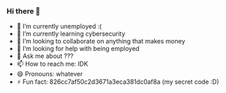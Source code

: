 ### Hi there 👋

- 🔭 I’m currently unemployed :(
- 🌱 I’m currently learning cybersecurity
- 👯 I’m looking to collaborate on anything that makes money
- 🤔 I’m looking for help with being employed
- 💬 Ask me about ???
- 📫 How to reach me: IDK
- 😄 Pronouns: whatever
- ⚡ Fun fact: 826cc7af50c2d3671a3eca381dc0af8a (my secret code :D)

